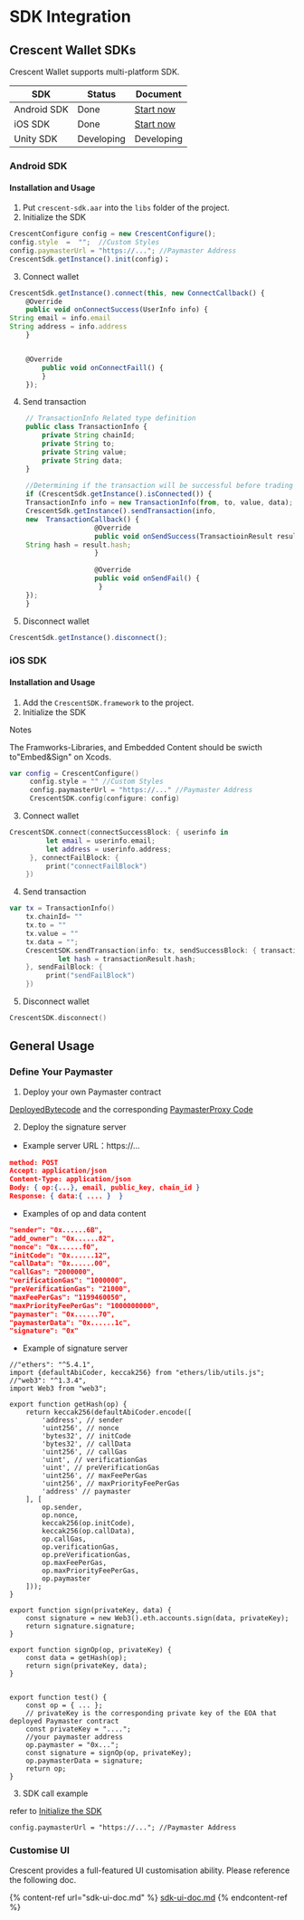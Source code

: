 # SDK Integration

## Crescent Wallet SDKs

Crescent Wallet supports multi-platform SDK.&#x20;

| SDK         | Status     | Document                                    |
| ----------- | ---------- | ------------------------------------------- |
| Android SDK | Done       | [Start now](sdk-integration.md#android-sdk) |
| iOS SDK     | Done       | [Start now](sdk-integration.md#ios-sdk)     |
| Unity SDK   | Developing | Developing                                  |

### &#x20;Android SDK

#### **Installation and Usage**

1. Put `crescent-sdk.aar` into the `libs` folder of the project.
2. Initialize the SDK

```javascript
CrescentConfigure config = new CrescentConfigure();
config.style  =  "";  //Custom Styles
config.paymasterUrl = "https://..."; //Paymaster Address
CrescentSdk.getInstance().init(config)；
```

3. Connect wallet

```javascript
CrescentSdk.getInstance().connect(this, new ConnectCallback() {
    @Override
    public void onConnectSuccess(UserInfo info) {
String email = info.email
String address = info.address
    }


	@Override
	    public void onConnectFaill() {
	    }
	});
```

4. Send transaction

```javascript
    // TransactionInfo Related type definition
	public class TransactionInfo {
	    private String chainId;
	    private String to;
	    private String value;
	    private String data;
	}
 
	//Determining if the transaction will be successful before trading
	if (CrescentSdk.getInstance().isConnected()) {
	TransactionInfo info = new TransactionInfo(from, to, value, data);
	CrescentSdk.getInstance().sendTransaction(info, 
	new  TransactionCallback() {
	                 @Override
	                 public void onSendSuccess(TransactioinResult result) {
	String hash = result.hash;
	                 }
	 
	                 @Override
	                 public void onSendFail() {
                      }
	});
	}
```

5. Disconnect wallet

```javascript
CrescentSdk.getInstance().disconnect();
```

### &#x20;iOS SDK

#### **Installation and Usage**

1. Add the `CrescentSDK.framework` to the project.
2. Initialize the SDK

Notes

The Framworks-Libraries, and Embedded Content should be swicth to"Embed\&Sign" on Xcods.

```swift
var config = CrescentConfigure()
     config.style = "" //Custom Styles
     config.paymasterUrl = "https://..." //Paymaster Address
     CrescentSDK.config(configure: config)
```

3. Connect wallet

```swift
CrescentSDK.connect(connectSuccessBlock: { userinfo in
      	 let email = userinfo.email;
         let address = userinfo.address;
     }, connectFailBlock: {
         print("connectFailBlock")
    })
```

4. Send transaction

```swift
var tx = TransactionInfo()
    tx.chainId= ""
    tx.to = ""
    tx.value = ""
    tx.data = "";
    CrescentSDK.sendTransaction(info: tx, sendSuccessBlock: { transactionResult in
    		let hash = transactionResult.hash;
    }, sendFailBlock: {
         print("sendFailBlock")
    })
```

5. Disconnect wallet

```swift
CrescentSDK.disconnect()
```

## General Usage

### Define Your Paymaster

1. Deploy your own Paymaster contract

[DeployedBytecode](https://etherscan.io/tx/0x6e7bbc06925f0f86c90b217909bdcdda4163d65c2222dd287357b3d67bcec7eb) and the corresponding [PaymasterProxy Code](https://github.com/CrescentBase/account-abstraction/blob/main/contracts/core/CrescentPaymasterProxy.sol)

2. Deploy the signature server

* Example server URL：https://...

```json
method: POST
Accept: application/json
Content-Type: application/json
Body: { op:{...}, email, public_key, chain_id }
Response: { data:{ .... }  } 
```

* Examples of op and data content

```json
"sender": "0x......6B",
"add_owner": "0x......82",
"nonce": "0x......f0",
"initCode": "0x......12",
"callData": "0x......00",
"callGas": "2000000",
"verificationGas": "1000000",
"preVerificationGas": "21000",
"maxFeePerGas": "1199460050",
"maxPriorityFeePerGas": "1000000000",
"paymaster": "0x......70",
"paymasterData": "0x......1c",
"signature": "0x"
```

* Example of signature server

<pre class="language-solidity"><code class="lang-solidity">//"ethers": "^5.4.1",
import {defaultAbiCoder, keccak256} from "ethers/lib/utils.js";
//"web3": "^1.3.4",
import Web3 from "web3";
 
export function getHash(op) {
    return keccak256(defaultAbiCoder.encode([
        'address', // sender
        'uint256', // nonce
        'bytes32', // initCode
        'bytes32', // callData
        'uint256', // callGas
        'uint', // verificationGas
        'uint', // preVerificationGas
        'uint256', // maxFeePerGas
        'uint256', // maxPriorityFeePerGas
        'address' // paymaster
    ], [
        op.sender,
        op.nonce,
        keccak256(op.initCode),
        keccak256(op.callData),
        op.callGas,
        op.verificationGas,
        op.preVerificationGas,
        op.maxFeePerGas,
        op.maxPriorityFeePerGas,
        op.paymaster
    ]));
}

export function sign(privateKey, data) {
    const signature = new Web3().eth.accounts.sign(data, privateKey);
    return signature.signature;
}
 
export function signOp(op, privateKey) {
    const data = getHash(op);
    return sign(privateKey, data);
}
 
<strong>
</strong>export function test() {
    const op = { ... };
    // privateKey is the corresponding private key of the EOA that deployed Paymaster contract
    const privateKey = "....";
    //your paymaster address
    op.paymaster = "0x...";
    const signature = signOp(op, privateKey);
    op.paymasterData = signature;
    return op;
}
</code></pre>

3. SDK call example

&#x20;refer to [Initialize the SDK](sdk-integration.md#installation-and-usage)

```
config.paymasterUrl = "https://..."; //Paymaster Address
```

### Customise  UI

Crescent provides a full-featured UI customisation ability. Please reference the following doc.

{% content-ref url="sdk-ui-doc.md" %}
[sdk-ui-doc.md](sdk-ui-doc.md)
{% endcontent-ref %}

##

&#x20;

&#x20;

&#x20;

&#x20;
